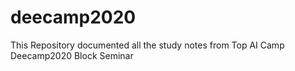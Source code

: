 # deecamp2020
This Repository documented all the study notes from Top AI Camp Deecamp2020 Block Seminar
